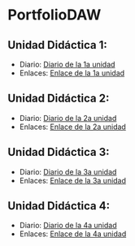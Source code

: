 # PortfolioDAW

## Unidad Didáctica 1:
* Diario: [Diario de la 1a unidad](https://github.com/LuciaAida/PortfolioDAW/blob/main/UD1%3A%20GitHub%20y%20MarkDown/diario_UD1.md)
* Enlaces: [Enlace de la 1a unidad](https://github.com/LuciaAida/PortfolioDAW/blob/main/UD1%3A%20GitHub%20y%20MarkDown/enlaces_UD1.md)

## Unidad Didáctica 2:
* Diario: [Diario de la 2a unidad](https://github.com/LuciaAida/PortfolioDAW/blob/main/UD2%3A%20Introducci%C3%B3n%20a%20las%20aplicaciones%20web/diario_UD2.md)
* Enlaces: [Enlace de la 2a unidad](https://github.com/LuciaAida/PortfolioDAW/blob/main/UD2%3A%20Introducci%C3%B3n%20a%20las%20aplicaciones%20web/enlaces_UD2.md)

## Unidad Didáctica 3:
* Diario: [Diario de la 3a unidad](https://github.com/LuciaAida/PortfolioDAW/blob/main/UD3%3A%20Introducci%C3%B3n%20a%20las%20aplicaciones%20web/diario_UD3.md)
* Enlaces: [Enlace de la 3a unidad](https://github.com/LuciaAida/PortfolioDAW/blob/main/UD3%3A%20Introducci%C3%B3n%20a%20las%20aplicaciones%20web/enlaces_UD3.md)

## Unidad Didáctica 4:
* Diario: [Diario de la 4a unidad](https://github.com/LuciaAida/PortfolioDAW/blob/main/UD4%3A%20Introducci%C3%B3n%20a%20las%20aplicaciones%20web/diario_UD4.md)
* Enlaces: [Enlace de la 4a unidad](https://github.com/LuciaAida/PortfolioDAW/blob/main/UD4%3A%20Introducci%C3%B3n%20a%20las%20aplicaciones%20web/enlaces_UD4.md)
